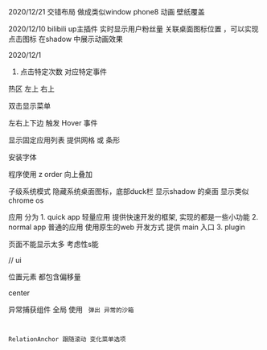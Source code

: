 2020/12/21
交错布局 做成类似window phone8 动画 壁纸覆盖

2020/12/10
bilibili up主插件 实时显示用户粉丝量
关联桌面图标位置 ，可以实现 点击图标 在shadow 中展示动画效果

2020/12/1 
1. 点击特定次数 对应特定事件

热区 左上  右上

双击显示菜单

左右上下边 触发 Hover 事件

显示固定应用列表 提供网格 或 条形

安装字体

程序使用 z order 向上叠加

子级系统模式  隐藏系统桌面图标，底部duck栏 显示shadow 的桌面 显示类似chrome os

应用 分为 1. quick app 轻量应用 提供快速开发的框架, 实现的都是一些小功能 2. normal app 普通的应用 使用原生的web 开发方式 提供 main 入口 3. plugin

页面不能显示太多 考虑性s能

// ui

位置元素 都包含偏移量

center 

异常捕获组件 全局 使用 <code /> 弹出
异常的沙箱 <ErrorSandBox /> 

RelationAnchor 跟随滚动 变化菜单选项
